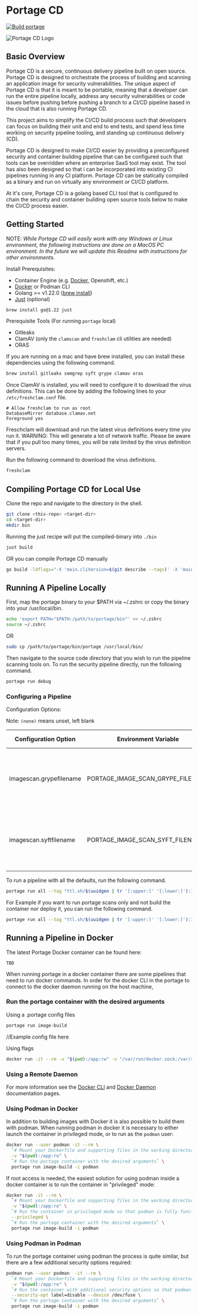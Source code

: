 # Portage CD

[![Build portage](https://github.com/easy-up/portage-cd/actions/workflows/delivery.yaml/badge.svg)](https://github.com/easy-up/portage-cd/actions/workflows/delivery.yaml)

![Portage CD Logo](./static/portage-cd-logo.svg)

## Basic Overview

Portage CD is a secure, continuous delivery pipeline built on open source.  Portage CD is designed to orchestrate the process of building and scanning an application image for security vulnerabilities.  The unique aspect of Portage CD is that it is meant to be portable, meaning that a developer can run the entire pipeline locally, address any security vulnerabilities or code issues before pushing before pushing a branch to a CI/CD pipeline based in the cloud that is also running Portage CD. 

This project aims to simplify the CI/CD build process such that developers can focus on building their unit and end to end tests, and spend less time working on security pipeline tooling, and standing up continuous delivery (CD).

Portage CD is designed to make CI/CD easier by providing a preconfigured security and container building pipeline that can be configured such that tools can be overridden where an enterprise SaaS tool may exist. The tool has also been designed so that i can be incorporated into existing CI pipelines running in any CI platform.  Portage CD can be statically compiled as a binary and run on virtually any environment or CI/CD platform.

At it's core, Portage CD is a golang based CLI tool that is configured to chain the security and container building open source tools below to make the CI/CD process easier.

## Getting Started

NOTE: *While Portage CD will easily work with any Windows or Linux environment, the following instructions are done on a MacOS PC environment.  In the future we will update this Readme with instructions for other environments.*

Install Prerequisites:

- Container Engine (e.g. [Docker](https://docs.docker.com/desktop/), Openshift, etc.)
- [Docker](https://docs.docker.com/desktop/) or Podman CLI
- Golang >= v1.22.0 ([brew install](https://formulae.brew.sh/formula/go))
- [Just](https://github.com/casey/just?tab=readme-ov-file#installation) (optional)

```bash
brew install go@1.22 just
```

Prerequisite Tools (For running `portage` local)

- Gitleaks
- ClamAV (only the `clamscan` and `freshclam` cli utilities are needed)
- ORAS

If you are running on a mac and have brew installed, you can install these dependencies using the following command.

```bash
brew install gitleaks semgrep syft grype clamav oras
```

Once ClamAV is installed, you will need to configure it to download the virus definitions.  This can be done by adding the following lines to your `/etc/freshclam.conf` file. 

```
# Allow freshclam to run as root
DatabaseMirror database.clamav.net
Foreground yes
```

Freschclam will download and run the latest virus definitions every time you run it.  WARNING: This will generate a lot of network traffic.  Please be aware that if you pull too many times, you will be rate limited by the virus definition servers. 

Run the following command to download the virus definitions.

```bash
freshclam
```

## Compiling Portage CD for Local Use

Clone the repo and navigate to the directory in the shell.

```bash
git clone <this-repo> <target-dir>
cd <target-dir>
mkdir bin
```

Running the just recipe will put the compiled-binary into `./bin`

```bash
just build
```

OR you can compile Portage CD manually

```bash
go build -ldflags="-X 'main.cliVersion=$(git describe --tags)' -X 'main.gitCommit=$(git rev-parse HEAD)' -X 'main.buildDate=$(date -u +%Y-%m-%dT%H:%M:%SZ)' -X 'main.gitDescription=$(git log -1 --pretty=%B)'" -o ./bin ./cmd/portage
```

## Running A Pipeline Locally

First, map the portage binary to your $PATH via ~/.zshrc or copy the binary into your /usr/local/bin.

```bash
echo 'export PATH="$PATH:/path/to/portage/bin"' >> ~/.zshrc
source ~/.zshrc
```
OR
```bash
sudo cp /path/to/portage/bin/portage /usr/local/bin/
```

Then navigate to the source code directory that you wish to run the pipeline scanning tools on.  To run the security pipeline directly, run the following command.

```bash
portage run debug
```

### Configuring a Pipeline

Configuration Options:

Note: `(none)` means unset, left blank

| Configuration Option              | Environment Variable                   | Default Value                        | Description                                                                      |
|-----------------------------------|----------------------------------------|--------------------------------------|----------------------------------------------------------------------------------|
| imagescan.grypefilename           | PORTAGE_IMAGE_SCAN_GRYPE_FILENAME      | grype-vulnerability-report-full.json | The filename for the grype vulnerability report - must contain 'grype'           |
| imagescan.syftfilename            | PORTAGE_IMAGE_SCAN_SYFT_FILENAME       | syft-sbom-report.json                | The filename for the syft SBOM report - must contain 'syft'                      |

To run a pipeline with all the defaults, run the following command.
```bash
portage run all --tag "ttl.sh/$(uuidgen | tr '[:upper:]' '[:lower:]'):1h"
```


For Example if you want to run portage scans only and not build the container nor deploy it, you can run the following command.

```bash
portage run all --tag "ttl.sh/$(uuidgen | tr '[:upper:]' '[:lower:]'):1h" --imagebuild.enabled 0 --deploy.enabled 0
```


## Running a Pipeline in Docker

The latest Portage Docker container can be found here:

```
TBD
```

When running portage in a docker container there are some pipelines that need to run docker commands.
In order for the docker CLI in the portage to connect to the docker daemon running on the host machine,


### Run the portage container with the desired arguments
Using a .portage config files
```bash
portage run image-build
```
//Example config file here

Using flags

```bash
docker run -it --rm -v "$(pwd):/app:rw" -v "/var/run/docker.sock:/var/run/docker.sock:rw" ghcr.io/easy-up/portage:v0.0.1-rc.19 run all --tag "ttl.sh/$(uuidgen | tr [:upper:] [:lower:]):1h"
```

### Using a Remote Daemon
For more information see the
[Docker CLI](https://docs.docker.com/engine/reference/commandline/cli/#environment-variables) and
[Docker Daemon](https://docs.docker.com/config/daemon/remote-access/) documentation pages.

### Using Podman in Docker

In addition to building images with Docker it is also possible to build them with podman. When running podman in docker it is necessary to either launch the container in privileged mode, or to run as the `podman` user:

```bash
docker run --user podman -it --rm \
  `# Mount your Dockerfile and supporting files in the working directory: /app` \
  -v "$(pwd):/app:ro" \
  `# Run the portage container with the desired arguments` \
  portage run image-build -i podman
```

If root access is needed, the easiest solution for using podman inside a docker container is to run the container in "privileged" mode:

```bash
docker run -it --rm \
  `# Mount your Dockerfile and supporting files in the working directory: /app` \
  -v "$(pwd):/app:ro" \
  `# Run the container in privileged mode so that podman is fully functional` \
  --privileged \
  `# Run the portage container with the desired arguments` \
  portage run image-build -i podman
```

### Using Podman in Podman

To run the portage container using podman the process is quite similar, but there are a few additional security options required:

```bash
podman run --user podman  -it --rm \
  `# Mount your Dockerfile and supporting files in the working directory: /app` \
  -v "$(pwd):/app:ro" \
  `# Run the container with additional security options so that podman is fully functional` \
  --security-opt label=disable --device /dev/fuse \
  `# Run the portage container with the desired arguments` \
  portage run image-build -i podman
```
